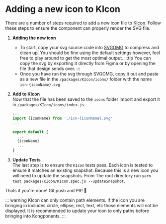 # Adding a new icon to KIcon
There are a number of steps required to add a new icon file to [KIcon](/components/icon.html). Follow these steps to ensure the component can properly render the SVG file.

1) **Adding the new icon**  
    - To start, copy your svg source code into [SVGOMG](https://jakearchibald.github.io/svgomg/) to compress and clean up. You should be fine using the default settings however, feel free to play around to get the most optimal output.
    :::tip 
    You can copy the svg by exporting it directly from Figma or by opening the file that design sends over.
    :::
    - Once you have run the svg through SVGOMG, copy it out and paste as a new file in the `/packages/KIcon/icons/` folder with the name `icn-{iconName}.svg`

1) **Add to KIcon**  
  Now that the file has been saved to the `icons` folder import and export it in `/packages/KIcon/icons/index.js`
    ```js
    ...
    import {iconName} from './icn-{iconName}.svg'
    ...

    export default {
      ...
      {iconName}
      ...
    }
    ```

1) **Update Tests**  
The last step is to ensure the `KIcon` tests pass. Each icon is tested to ensure it matches an existing snapshot. Because this is a new icon you will need to update the snapshots. From The root directory run `yarn test packages/KIcon/KIcon.spec.js --updateSnapshot`.

Thats it you're done! Git push and PR! :tada:

::: warning
KIcon can only contain path elements. If the icon you are bringing in includes circle, ellipse, rect, text, etc those elements will not be displayed. It is recommended to update your icon to only paths before bringing into Kongponents.
:::

<!-- Add file to KIcon/icons with name format icn-<icon_name>.svg
Modify KIcon/index.js and import and pass in your new icon
Run yarn jest to update snapshots (delete __snapshots__ if you need to re-snapshot)
Run yarn docs:build to update doc
Run yarn docs:dev to view docs and verify your icon looks right -->
